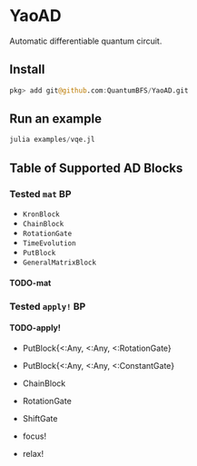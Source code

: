 # YaoAD

Automatic differentiable quantum circuit.

## Install
```julia
pkg> add git@github.com:QuantumBFS/YaoAD.git
```

## Run an example
```julia
julia examples/vqe.jl
```

## Table of Supported AD Blocks
### Tested `mat` BP
* `KronBlock`
* `ChainBlock`
* `RotationGate`
* `TimeEvolution`
* `PutBlock`
* `GeneralMatrixBlock`

#### TODO-mat

### Tested `apply!` BP

#### TODO-apply!
* PutBlock{<:Any, <:Any, <:RotationGate}
* PutBlock{<:Any, <:Any, <:ConstantGate}
* ChainBlock
* RotationGate
* ShiftGate

* focus!
* relax!
